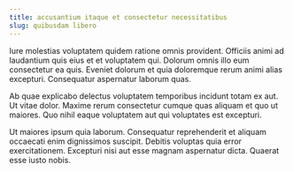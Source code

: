 ```yaml
---
title: accusantium itaque et consectetur necessitatibus
slug: quibusdam libero
---
```


Iure molestias voluptatem quidem ratione omnis provident. Officiis animi ad laudantium quis eius et et voluptatem qui. Dolorum omnis illo eum consectetur ea quis. Eveniet dolorum et quia doloremque rerum animi alias excepturi. Consequatur aspernatur laborum quas.

Ab quae explicabo delectus voluptatem temporibus incidunt totam ex aut. Ut vitae dolor. Maxime rerum consectetur cumque quas aliquam et quo ut maiores. Quo nihil eaque voluptatem aut qui voluptates est excepturi.

Ut maiores ipsum quia laborum. Consequatur reprehenderit et aliquam occaecati enim dignissimos suscipit. Debitis voluptas quia error exercitationem. Excepturi nisi aut esse magnam aspernatur dicta. Quaerat esse iusto nobis.
